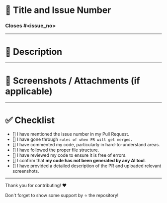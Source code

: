 # 🎯 Title and Issue Number

<!-- Please make sure the issue number is mentioned in the Pull Request, else the PR will not be merged. -->

### Closes #<issue_no>

<!-- Replace `issue_no` with the issue number which is fixed in this PR -->

---

# 📝 Description

<!-- Provide a clear and concise description of what this PR does. Include what changes you made, why you made them, and any important details about the implementation. -->

---

# 📸 Screenshots / Attachments (if applicable)

<!-- Add screenshots or relevant images of the changes you made in this PR. -->

---

# ✅ Checklist

- [] I have mentioned the issue number in my Pull Request.
- [] I have gone through `rules of when PR will get merged.`
- [] I have commented my code, particularly in hard-to-understand areas.
- [] I have followed the proper file structure.
- [] I have reviewed my code to ensure it is free of errors.
- [] I confirm that **my code has not been generated by any AI tool**.
- [] I have provided a detailed description of the PR and uploaded relevant screenshots.

---

Thank you for contributing! ❤️

Don't forget to show some support by ⭐ the repository!
